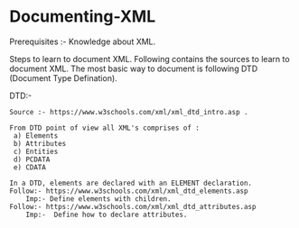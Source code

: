 # Documenting-XML

Prerequisites :- Knowledge about XML.

Steps to learn to document XML. Following contains the sources to learn to document XML.
The most basic way to document is following DTD (Document Type Defination).

DTD:-
    
    Source :- https://www.w3schools.com/xml/xml_dtd_intro.asp .
    
    From DTD point of view all XML's comprises of :   
     a) Elements
     b) Attributes
     c) Entities
     d) PCDATA
     e) CDATA
     
    In a DTD, elements are declared with an ELEMENT declaration.
    Follow:- https://www.w3schools.com/xml/xml_dtd_elements.asp
        Imp:- Define elements with children.
    Follow:- https://www.w3schools.com/xml/xml_dtd_attributes.asp
        Imp:-  Define how to declare attributes.

        
    
